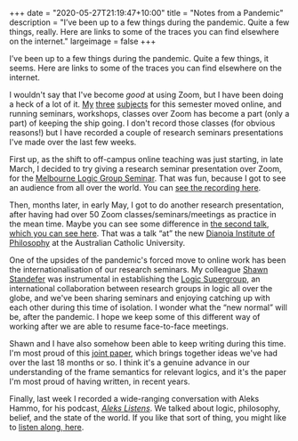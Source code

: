 +++
date = "2020-05-27T21:19:47+10:00"
title = "Notes from a Pandemic"
description = "I’ve been up to a few things during the pandemic. Quite a few things, really. Here are links to some of the traces you can find elsewhere on the internet."
largeimage = false
+++

I’ve been up to a few things during the pandemic. Quite a few things, it seems. Here are links to some of the traces you can find elsewhere on the internet.

I wouldn't say that I've become *good* at using Zoom, but I have been doing a heck of a lot of it. [My](http://consequently.org/class/2020/unib10002/) [three](http://consequently.org/class/2020/phil30043/) [subjects](http://consequently.org/class/2020/phil40013/) for this semester moved online, and running seminars, workshops, classes over Zoom has become a part (only a part) of keeping the ship going. I don't record those classes (for obvious reasons!) but I have recorded a couple of research seminars presentations I've made over the last few weeks. 

First up, as the shift to off-campus online teaching was just starting, in late March, I decided to try giving a research seminar presentation over Zoom, for the [Melbourne Logic Group Seminar](https://blogs.unimelb.edu.au/logic/logic-seminar/). That was fun, because I got to see an audience from all over the world. You can [see the recording here](https://consequently.org/presentation/2020/geometric-models-logicmelb/).

Then, months later, in early May, I got to do another research presentation, after having had over 50 Zoom classes/seminars/meetings as practice in the mean time. Maybe you can see some difference in [the second talk, which you can see here](https://consequently.org/presentation/2020/assertion-denial-common-ground-acu/). That was a talk “at” the new [Dianoia Institute of Philosophy](https://www.acu.edu.au/research/our-research-institutes/dianoia-institute-of-philosophy) at the Australian Catholic University.

One of the upsides of the pandemic's forced move to online work has been the internationalisation of our research seminars. My colleague [Shawn Standefer](https://shawn-standefer.github.io) was instrumental in establishing the [Logic Supergroup](http://ba-logic.com/logic-supergroup/), an international collaboration between research groups in logic all over the globe, and we've been sharing seminars and enjoying catching up with each other during this time of isolation. I wonder what the “new normal” will be, after the pandemic. I hope we keep some of this different way of working after we are able to resume face-to-face meetings.

Shawn and I have also somehow been able to keep writing during this time. I'm most proud of this [joint paper](https://consequently.org/writing/collection-frames/), which brings together ideas we've had over the last 18 months or so. I think it's a genuine advance in our understanding of the frame semantics for relevant logics, and it's the paper I'm most proud of having written, in recent years. 

Finally, last week I recorded a wide-ranging conversation with Aleks Hammo, for his podcast, _[Aleks Listens](https://aleks.co)_. We talked about logic, philosophy, belief, and the state of the world. If you like that sort of thing, you might like to [listen along, here](https://alekslistens.podbean.com/e/43-prof-greg-restall-logic-society-belief-and-the-self/).

